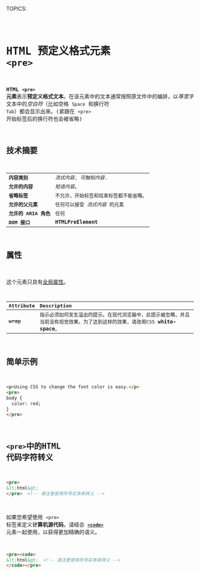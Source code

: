 TOPICS: <pre>

# HTML 预定义格式元素 `<pre>`

**HTML `<pre>` 元素**表示**预定义格式文本**。在该元素中的文本通常按照原文件中的编排，以*等宽字体*的形式展现出来。
文本中的*空白符*（比如空格 `Space` 和换行符 `Tab`）都会显示出来。(紧跟在 `<pre>` 开始标签后的换行符也会被省略)

## 技术摘要

|  |  |
| :-- | :-- |
| **内容类别** | *流式内容*, *可触知内容*.|
| **允许的内容** | *短语内容*。 |
| **省略标签** | 不允许，开始标签和结束标签都不能省略。|
| **允许的父元素** | 任何可以接受 *流式内容* 的元素 |
| **允许的 ARIA 角色** | 任何 |
| **DOM 接口** | **`HTMLPreElement`** |

## 属性

这个元素只具有[全局属性](/zh-hans/webfrontend/HTML_Global_Attributes)。

| Attribute | Description |
| :-- | :-- |
| ~~`wrap`~~ | 指示必须如何发生溢出的提示。在现代浏览器中，此提示被忽略，并且当前没有视觉效果。为了达到这样的效果，请改用CSS **`white-space`**。 |

## 简单示例

```html
<p>Using CSS to change the font color is easy.</p>
<pre>
body {
  color: red;
}
</pre>
```

## `<pre>`中的HTML 代码字符转义

```html
<pre>
&lt;html&gt;
</pre>  <!-- 请注意使用符号实体来转义 -->
```

如果您希望使用 `<pre>` 标签来定义**计算机源代码**，请结合 **[`<code>`](/zh-hans/webfrontend/<code>)** 元素一起使用，以获得更加精确的语义。

```html
<pre><code>
&lt;html&gt;  <!-- 请注意使用符号实体来转义 -->
</code></pre>
```
